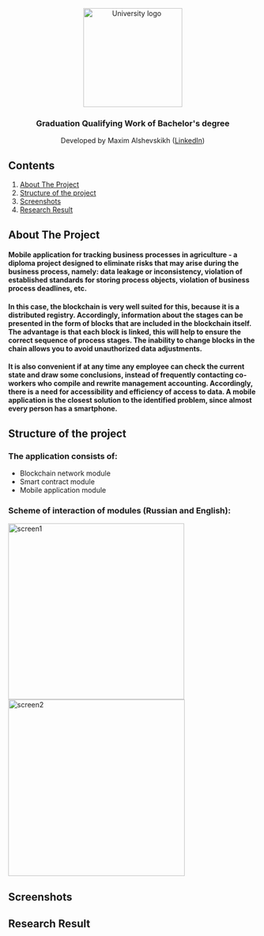  <!-- UNIVERSITY LOGO -->
<div align="center">
  <a href="https://bmstu.ru">
    <img src="https://user-images.githubusercontent.com/67475107/225371733-8fd6f639-bf62-49bd-866c-4e08116fa20c.png" alt="University logo" height="200">
  </a>
  
  <h3>Graduation Qualifying Work of Bachelor's degree</h3>
  Developed by Maxim Alshevskikh (<a href="https://www.linkedin.com/in/maxim-alshevskikh-b473b42b3/">LinkedIn</a>)
  <br/>
</div>

<!-- CONTENTS -->
## Contents

<ol>
  <li><a href="#about-the-project">About The Project</a></li>
  <li><a href="#component-diagram">Structure of the project</a></li>
  <li><a href="#screenshots">Screenshots</a></li>
  <li><a href="#research-result">Research Result</a></li>
</ol>

<!-- ABOUT THE PROJECT -->
## About The Project
<h4>
Mobile application for tracking business processes in agriculture - a diploma project designed to eliminate risks that may arise during the business process, namely: data leakage or inconsistency, violation of established standards for storing process objects, violation of business process deadlines, etc.
</h4>
<h4>
In this case, the blockchain is very well suited for this, because it is a distributed registry. Accordingly, information about the stages can be presented in the form of blocks that are included in the blockchain itself. The advantage is that each block is linked, this will help to ensure the correct sequence of process stages. The inability to change blocks in the chain allows you to avoid unauthorized data adjustments.
</h4>
<h4>
It is also convenient if at any time any employee can check the current state and draw some conclusions, instead of frequently contacting co-workers who compile and rewrite management accounting. Accordingly, there is a need for accessibility and efficiency of access to data. A mobile application is the closest solution to the identified problem, since almost every person has a smartphone.
</h4>

<!-- STRUCTURE OF THE PROJECT -->
## Structure of the project

<h3>The application consists of:</h3>
<ul>
  <li>Blockchain network module</li>
  <li>Smart contract module</li>
  <li>Mobile application module</li>
</ul>

<h3>Scheme of interaction of modules (Russian and English):</h3>
<img width="356" alt="screen1" src="https://github.com/user-attachments/assets/bbaac58a-fa21-45a6-8516-e7847087f835" />
<img width="357" alt="screen2" src="https://github.com/user-attachments/assets/676cd58b-e96c-4cd6-a02e-2ad09f51693c" />


<!-- SCREENSHOTS -->
## Screenshots


<!-- RESEARCH RESULT -->
## Research Result

